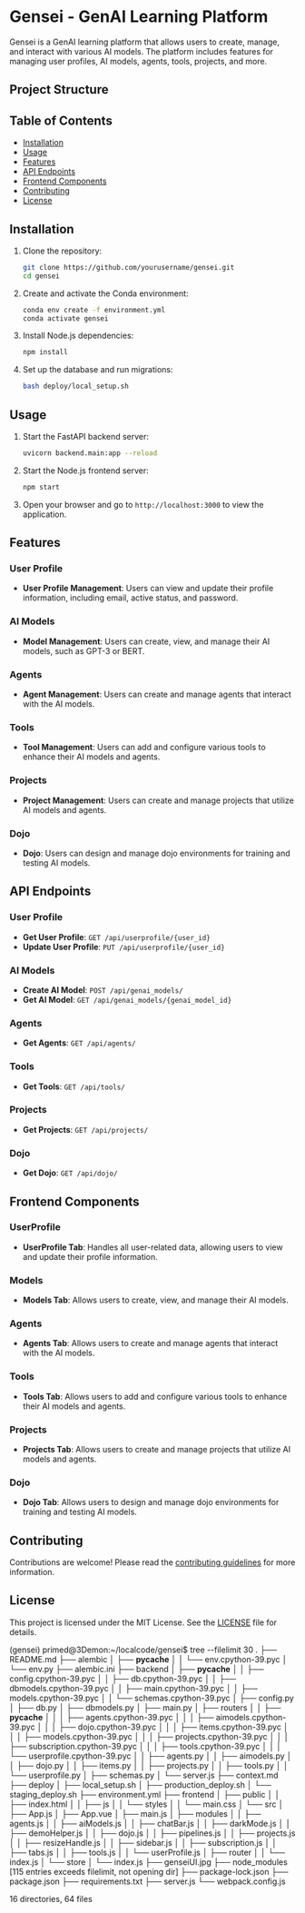# Gensei - GenAI Learning Platform

Gensei is a GenAI learning platform that allows users to create, manage, and interact with various AI models. The platform includes features for managing user profiles, AI models, agents, tools, projects, and more.

## Project Structure

## Table of Contents

- [Installation](#installation)
- [Usage](#usage)
- [Features](#features)
- [API Endpoints](#api-endpoints)
- [Frontend Components](#frontend-components)
- [Contributing](#contributing)
- [License](#license)

## Installation

1. Clone the repository:
   ```sh
   git clone https://github.com/yourusername/gensei.git
   cd gensei
   ```

2. Create and activate the Conda environment:
   ```sh
   conda env create -f environment.yml
   conda activate gensei
   ```

3. Install Node.js dependencies:
   ```sh
   npm install
   ```

4. Set up the database and run migrations:
   ```sh
   bash deploy/local_setup.sh
   ```

## Usage

1. Start the FastAPI backend server:
   ```sh
   uvicorn backend.main:app --reload
   ```

2. Start the Node.js frontend server:
   ```sh
   npm start
   ```

3. Open your browser and go to `http://localhost:3000` to view the application.

## Features

### User Profile

- **User Profile Management**: Users can view and update their profile information, including email, active status, and password.

### AI Models

- **Model Management**: Users can create, view, and manage their AI models, such as GPT-3 or BERT.

### Agents

- **Agent Management**: Users can create and manage agents that interact with the AI models.

### Tools

- **Tool Management**: Users can add and configure various tools to enhance their AI models and agents.

### Projects

- **Project Management**: Users can create and manage projects that utilize AI models and agents.

### Dojo

- **Dojo**: Users can design and manage dojo environments for training and testing AI models.

## API Endpoints

### User Profile

- **Get User Profile**: `GET /api/userprofile/{user_id}`
- **Update User Profile**: `PUT /api/userprofile/{user_id}`

### AI Models

- **Create AI Model**: `POST /api/genai_models/`
- **Get AI Model**: `GET /api/genai_models/{genai_model_id}`

### Agents

- **Get Agents**: `GET /api/agents/`

### Tools

- **Get Tools**: `GET /api/tools/`

### Projects

- **Get Projects**: `GET /api/projects/`

### Dojo

- **Get Dojo**: `GET /api/dojo/`

## Frontend Components

### UserProfile

- **UserProfile Tab**: Handles all user-related data, allowing users to view and update their profile information.

### Models

- **Models Tab**: Allows users to create, view, and manage their AI models.

### Agents

- **Agents Tab**: Allows users to create and manage agents that interact with the AI models.

### Tools

- **Tools Tab**: Allows users to add and configure various tools to enhance their AI models and agents.

### Projects

- **Projects Tab**: Allows users to create and manage projects that utilize AI models and agents.

### Dojo

- **Dojo Tab**: Allows users to design and manage dojo environments for training and testing AI models.

## Contributing

Contributions are welcome! Please read the [contributing guidelines](CONTRIBUTING.md) for more information.

## License

This project is licensed under the MIT License. See the [LICENSE](LICENSE) file for details.

(gensei) primed@3Demon:~/localcode/gensei$ tree --filelimit 30
.
├── README.md
├── alembic
│   ├── __pycache__
│   │   └── env.cpython-39.pyc
│   └── env.py
├── alembic.ini
├── backend
│   ├── __pycache__
│   │   ├── config.cpython-39.pyc
│   │   ├── db.cpython-39.pyc
│   │   ├── dbmodels.cpython-39.pyc
│   │   ├── main.cpython-39.pyc
│   │   ├── models.cpython-39.pyc
│   │   └── schemas.cpython-39.pyc
│   ├── config.py
│   ├── db.py
│   ├── dbmodels.py
│   ├── main.py
│   ├── routers
│   │   ├── __pycache__
│   │   │   ├── agents.cpython-39.pyc
│   │   │   ├── aimodels.cpython-39.pyc
│   │   │   ├── dojo.cpython-39.pyc
│   │   │   ├── items.cpython-39.pyc
│   │   │   ├── models.cpython-39.pyc
│   │   │   ├── projects.cpython-39.pyc
│   │   │   ├── subscription.cpython-39.pyc
│   │   │   ├── tools.cpython-39.pyc
│   │   │   └── userprofile.cpython-39.pyc
│   │   ├── agents.py
│   │   ├── aimodels.py
│   │   ├── dojo.py
│   │   ├── items.py
│   │   ├── projects.py
│   │   ├── tools.py
│   │   └── userprofile.py
│   ├── schemas.py
│   └── server.js
├── context.md
├── deploy
│   ├── local_setup.sh
│   ├── production_deploy.sh
│   └── staging_deploy.sh
├── environment.yml
├── frontend
│   ├── public
│   │   ├── index.html
│   │   ├── js
│   │   └── styles
│   │       └── main.css
│   └── src
│       ├── App.js
│       ├── App.vue
│       ├── main.js
│       ├── modules
│       │   ├── agents.js
│       │   ├── aiModels.js
│       │   ├── chatBar.js
│       │   ├── darkMode.js
│       │   ├── demoHelper.js
│       │   ├── dojo.js
│       │   ├── pipelines.js
│       │   ├── projects.js
│       │   ├── resizeHandle.js
│       │   ├── sidebar.js
│       │   ├── subscription.js
│       │   ├── tabs.js
│       │   ├── tools.js
│       │   └── userProfile.js
│       ├── router
│       │   └── index.js
│       └── store
│           └── index.js
├── genseiUI.jpg
├── node_modules  [115 entries exceeds filelimit, not opening dir]
├── package-lock.json
├── package.json
├── requirements.txt
├── server.js
└── webpack.config.js

16 directories, 64 files